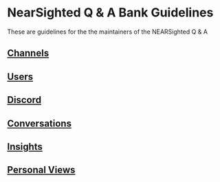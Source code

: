 # NearSighted Q & A Bank Guidelines

These are guidelines for the the maintainers of the NEARSighted Q & A 
## [Channels](https://github.com/near-sighted/NearSightedGL/blob/main/Channels.md)
## [Users](https://github.com/near-sighted/NearSightedGL/blob/main/Users.md)
## [Discord](https://github.com/near-sighted/NearSightedGL/blob/main/Discord.md)
## [Conversations](https://github.com/near-sighted/NearSightedGL/blob/main/Conversations.md)
## [Insights](https://github.com/near-sighted/NearSightedGL/blob/main/Insights.md)
## [Personal Views](https://github.com/near-sighted/NearSightedGL/blob/main/PersonalViews.md)
